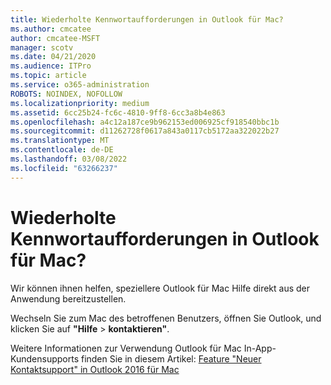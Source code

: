 ```yaml
---
title: Wiederholte Kennwortaufforderungen in Outlook für Mac?
ms.author: cmcatee
author: cmcatee-MSFT
manager: scotv
ms.date: 04/21/2020
ms.audience: ITPro
ms.topic: article
ms.service: o365-administration
ROBOTS: NOINDEX, NOFOLLOW
ms.localizationpriority: medium
ms.assetid: 6cc25b24-fc6c-4810-9ff8-6cc3a8b4e863
ms.openlocfilehash: a4c12a187ce9b962153ed006925cf918540bbc1b
ms.sourcegitcommit: d11262728f0617a843a0117cb5172aa322022b27
ms.translationtype: MT
ms.contentlocale: de-DE
ms.lasthandoff: 03/08/2022
ms.locfileid: "63266237"
---
```

# <a name="experiencing-repeated-password-prompts-in-outlook-for-mac"></a>Wiederholte Kennwortaufforderungen in Outlook für Mac?

Wir können ihnen helfen, speziellere Outlook für Mac Hilfe direkt aus der Anwendung bereitzustellen.
  
Wechseln Sie zum Mac des betroffenen Benutzers, öffnen Sie Outlook, und klicken Sie auf **"Hilfe** \> **kontaktieren"**.
  
Weitere Informationen zur Verwendung Outlook für Mac In-App-Kundensupports finden Sie in diesem Artikel: [Feature "Neuer Kontaktsupport" in Outlook 2016 für Mac](https://answers.microsoft.com/msoffice/forum/msoffice_outlook-mso_mac-mso_mac2016/new-contact-support-feature-in-outlook-2016-for/d4fc21c4-25e2-4e10-b943-1fba6542b517)
  

